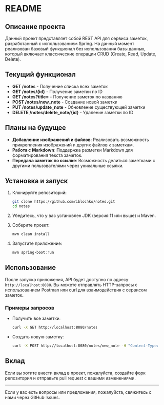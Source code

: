 # README

## Описание проекта

Данный проект представляет собой REST API для сервиса заметок, разработанный с использованием Spring. На данный момент реализован базовый функционал без использования базы данных, который включает классические операции CRUD (Create, Read, Update, Delete).

## Текущий функционал

- **GET /notes** - Получение списка всех заметок
- **GET /notes/{id}** - Получение заметки по ID
- **GET /notes?title=** - Получение заметок по названию
- **POST /notes/new_note** - Создание новой заметки
- **PUT /notes/update_note** - Обновление существующей заметки
- **DELETE /notes/delete_note/{id}** - Удаление заметки по ID

## Планы на будущее

- **Добавление изображений и файлов**: Реализовать возможность прикрепления изображений и других файлов к заметкам.
- **Работа с Markdown**: Поддержка разметки Markdown для форматирования текста заметок.
- **Передача заметок по ссылке**: Возможность делиться заметками с другими пользователями через уникальные ссылки.

## Установка и запуск

1. Клонируйте репозиторий:
   ```bash
   git clone https://github.com/iblochko/notes.git
   cd notes
   ```

2. Убедитесь, что у вас установлен JDK (версия 11 или выше) и Maven.

3. Соберите проект:
   ```bash
   mvn clean install
   ```

4. Запустите приложение:
   ```bash
   mvn spring-boot:run
   ```

## Использование

После запуска приложения, API будет доступно по адресу `http://localhost:8080`. Вы можете отправлять HTTP-запросы с использованием Postman или curl для взаимодействия с сервисом заметок.

### Примеры запросов

- Получить все заметки:
  ```bash
  curl -X GET http://localhost:8080/notes
  ```

- Создать новую заметку:
  ```bash
  curl -X POST http://localhost:8080/notes/new_note -H "Content-Type: application/json" -d '{"title": "Заголовок", "content": "Содержимое заметки"}'
  ```

## Вклад

Если вы хотите внести вклад в проект, пожалуйста, создайте форк репозитория и отправьте pull request с вашими изменениями.

---

Если у вас есть вопросы или предложения, пожалуйста, свяжитесь с нами через GitHub Issues.
